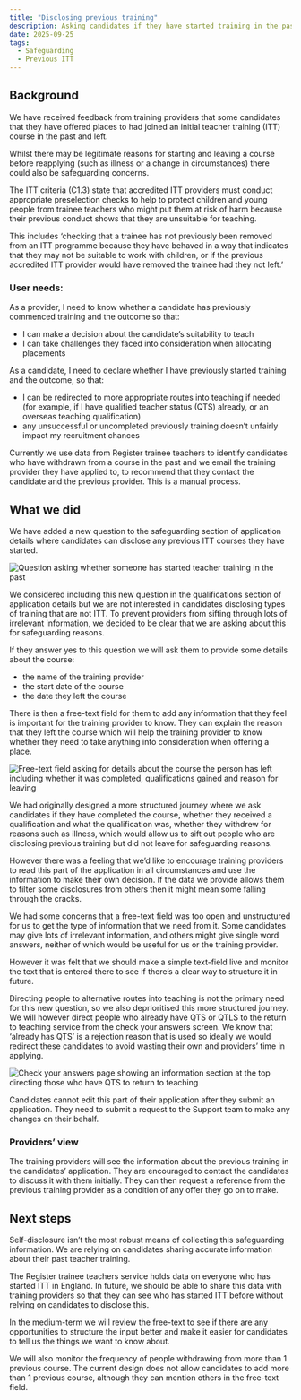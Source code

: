 ```yaml
---
title: "Disclosing previous training"
description: Asking candidates if they have started training in the past.
date: 2025-09-25
tags:
  - Safeguarding
  - Previous ITT
---
```

## Background 

We have received feedback from training providers that some candidates that they have offered places to had joined an initial teacher training (ITT) course in the past and left. 

Whilst there may be legitimate reasons for starting and leaving a course before reapplying (such as illness or a change in circumstances) there could also be safeguarding concerns.  

The ITT criteria (C1.3) state that accredited ITT providers must conduct appropriate preselection checks to help to protect children and young people from trainee teachers who might put them at risk of harm because their previous conduct shows that they are unsuitable for teaching.  

This includes ‘checking that a trainee has not previously been removed from an ITT programme because they have behaved in a way that indicates that they may not be suitable to work with children, or if the previous accredited ITT provider would have removed the trainee had they not left.’ 

### User needs: 

As a provider, I need to know whether a candidate has previously commenced training and the outcome so that: 

* I can make a decision about the candidate’s suitability to teach 
* I can take challenges they faced into consideration when allocating placements

As a candidate, I need to declare whether I have previously started training and the outcome, so that: 
* I can be redirected to more appropriate routes into teaching if needed (for example, if I have qualified teacher status (QTS) already, or an overseas teaching qualification) 
* any unsuccessful or uncompleted previously training doesn’t unfairly impact my recruitment chances 

Currently we use data from Register trainee teachers to identify candidates who have withdrawn from a course in the past and we email the training provider they have applied to, to recommend that they contact the candidate and the previous provider. This is a manual process. 

## What we did 

We have added a new question to the safeguarding section of application details where candidates can disclose any previous ITT courses they have started. 

![Question asking whether someone has started teacher training in the past](previous-itt-question.png)

We considered including this new question in the qualifications section of application details but we are not interested in candidates disclosing types of training that are not ITT. To prevent providers from sifting through lots of irrelevant information, we decided to be clear that we are asking about this for safeguarding reasons.  

If they answer yes to this question we will ask them to provide some details about the course: 

* the name of the training provider 
* the start date of the course 
* the date they left the course 

There is then a free-text field for them to add any information that they feel is important for the training provider to know. They can explain the reason that they left the course which will help the training provider to know whether they need to take anything into consideration when offering a place. 

![Free-text field asking for details about the course the person has left including whether it was completed, qualifications gained and reason for leaving](previous-itt-details.png)

We had originally designed a more structured journey where we ask candidates if they have completed the course, whether they received a qualification and what the qualification was, whether they withdrew for reasons such as illness, which would allow us to sift out people who are disclosing previous training but did not leave for safeguarding reasons. 

However there was a feeling that we’d like to encourage training providers to read this part of the application in all circumstances and use the information to make their own decision. If the data we provide allows them to filter some disclosures from others then it might mean some falling through the cracks. 

We had some concerns that a free-text field was too open and unstructured for us to get the type of information that we need from it. Some candidates may give lots of irrelevant information, and others might give single word answers, neither of which would be useful for us or the training provider. 

However it was felt that we should make a simple text-field live and monitor the text that is entered there to see if there’s a clear way to structure it in future. 

Directing people to alternative routes into teaching is not the primary need for this new question, so we also deprioritised this more structured journey. We will however direct people who already have QTS or QTLS to the return to teaching service from the check your answers screen. We know that ‘already has QTS’ is a rejection reason that is used so ideally we would redirect these candidates to avoid wasting their own and providers’ time in applying.  

![Check your answers page showing an information section at the top directing those who have QTS to return to teaching](previous-itt-check-your-answers.png)

Candidates cannot edit this part of their application after they submit an application. They need to submit a request to the Support team to make any changes on their behalf. 

### Providers’ view 

The training providers will see the information about the previous training in the candidates’ application. They are encouraged to contact the candidates to discuss it with them initially. They can then request a reference from the previous training provider as a condition of any offer they go on to make. 

## Next steps 

Self-disclosure isn’t the most robust means of collecting this safeguarding information. We are relying on candidates sharing accurate information about their past teacher training. 

The Register trainee teachers service holds data on everyone who has started ITT in England. In future, we should be able to share this data with training providers so that they can see who has started ITT before without relying on candidates to disclose this. 

In the medium-term we will review the free-text to see if there are any opportunities to structure the input better and make it easier for candidates to tell us the things we want to know about. 

We will also monitor the frequency of people withdrawing from more than 1 previous course. The current design does not allow candidates to add more than 1 previous course, although they can mention others in the free-text field. 
